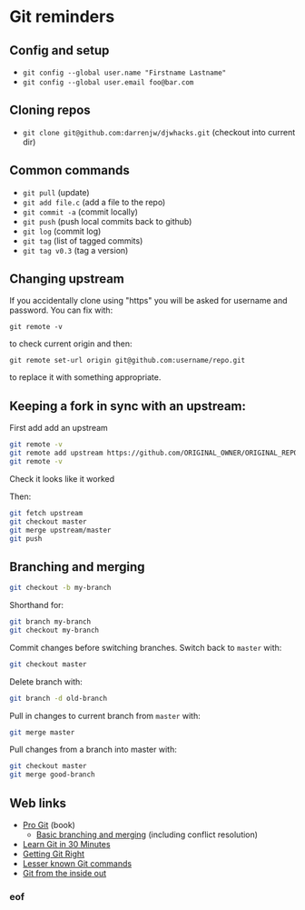 # Git reminders

## Config and setup

* `git config --global user.name "Firstname Lastname"`
* `git config --global user.email foo@bar.com`

## Cloning repos

* `git clone git@github.com:darrenjw/djwhacks.git`   (checkout into current dir)

## Common commands

* `git pull`       (update)
* `git add file.c` (add a file to the repo)
* `git commit -a`  (commit locally)
* `git push`       (push local commits back to github)
* `git log`        (commit log)
* `git tag`        (list of tagged commits)
* `git tag v0.3`   (tag a version)

## Changing upstream

If you accidentally clone using "https" you will be asked for username and password. You can fix with:

`git remote -v`

to check current origin and then:

`git remote set-url origin git@github.com:username/repo.git`

to replace it with something appropriate.


## Keeping a fork in sync with an upstream:

First add add an upstream

```bash
git remote -v
git remote add upstream https://github.com/ORIGINAL_OWNER/ORIGINAL_REPOSITORY.git
git remote -v
```

Check it looks like it worked

Then:

```bash
git fetch upstream
git checkout master
git merge upstream/master
git push
```

## Branching and merging

```bash
git checkout -b my-branch
```

Shorthand for:
```bash
git branch my-branch
git checkout my-branch
```

Commit changes before switching branches. Switch back to `master` with:
```bash
git checkout master
```

Delete branch with:
```bash
git branch -d old-branch
```

Pull in changes to current branch from `master` with:
```bash
git merge master
```

Pull changes from a branch into master with:
```bash
git checkout master
git merge good-branch
```


## Web links

* [Pro Git](https://git-scm.com/book/en/v2/) (book)
  * [Basic branching and merging](https://git-scm.com/book/en/v2/Git-Branching-Basic-Branching-and-Merging) (including conflict resolution)
* [Learn Git in 30 Minutes](http://tutorialzine.com/2016/06/learn-git-in-30-minutes/)
* [Getting Git Right](https://www.atlassian.com/git/)
* [Lesser known Git commands](https://hackernoon.com/lesser-known-git-commands-151a1918a60)
* [Git from the inside out](https://codewords.recurse.com/issues/two/git-from-the-inside-out)

### eof



